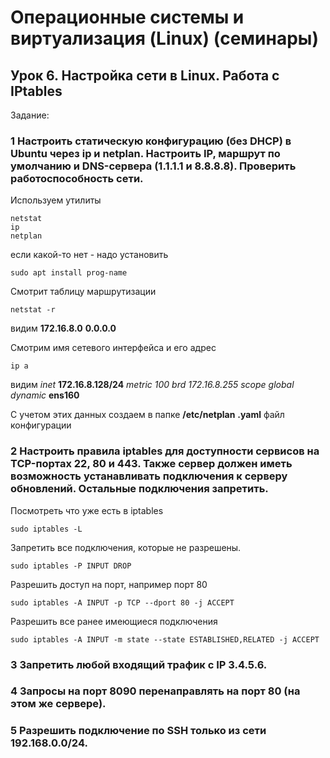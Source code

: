 # Операционные системы и виртуализация (Linux) (семинары)

## Урок 6. Настройка сети в Linux. Работа с IPtables

Задание:

### 1 Настроить статическую конфигурацию (без DHCP) в Ubuntu через ip и netplan. Настроить IP, маршрут по умолчанию и DNS-сервера (1.1.1.1 и 8.8.8.8). Проверить работоспособность сети.

Используем утилиты

```
netstat
ip
netplan
```

если какой-то нет - надо установить

```
sudo apt install prog-name
```

Смотрит таблицу маршрутизации

```
netstat -r
```

видим **172.16.8.0** **0.0.0.0**

Смотрим имя сетевого интерфейса и его адрес

```
ip a
```

видим _inet_ **172.16.8.128/24** _metric 100 brd 172.16.8.255 scope global dynamic_ **ens160**

С учетом этих данных создаем в папке
**/etc/netplan**
**.yaml** файл конфигурации

### 2 Настроить правила iptables для доступности сервисов на TCP-портах 22, 80 и 443. Также сервер должен иметь возможность устанавливать подключения к серверу обновлений. Остальные подключения запретить.

Посмотреть что уже есть в iptables

```
sudo iptables -L
```

Запретить все подключения, которые не разрешены.

```
sudo iptables -P INPUT DROP
```

Разрешить доступ на порт, например порт 80

```
sudo iptables -A INPUT -p TCP --dport 80 -j ACCEPT
```

Разрешить все ранее имеющиеся подключения

```
sudo iptables -A INPUT -m state --state ESTABLISHED,RELATED -j ACCEPT
```

### 3 Запретить любой входящий трафик с IP 3.4.5.6.

### 4 Запросы на порт 8090 перенаправлять на порт 80 (на этом же сервере).

### 5 Разрешить подключение по SSH только из сети 192.168.0.0/24.
